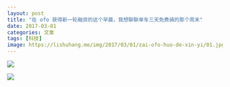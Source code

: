 ```yaml
---
layout: post
title: "在 ofo 获得新一轮融资的这个早晨，我想聊聊单车三天免费骑的那个周末"
date: 2017-03-01
categories: 文章
tags: [科技]
image: https://lishuhang.me/img/2017/03/01/zai-ofo-huo-de-xin-yi/01.jpg
---
```


![](http://mmbiz.qpic.cn/mmbiz_jpg/AdRKyBVLoHKIicde4AzHDTzWVcMC5rCfwRJlV89auOEgV562AaYK2a8ypZCWAMgRSJsLo3VPZEOb4xFHvQHlOyw/0?wx_fmt=jpeg)

![](https://lishuhang.me/img/2017/03/01/zai-ofo-huo-de-xin-yi/01.jpg)